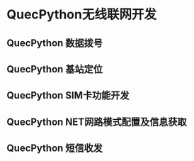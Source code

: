 # QuecPython无线联网开发

## QuecPython 数据拨号

## QuecPython 基站定位

## QuecPython SIM卡功能开发

## QuecPython NET网路模式配置及信息获取

## QuecPython 短信收发
